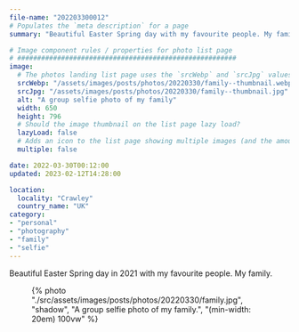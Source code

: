 ```yaml
---
file-name: "202203300012"
# Populates the `meta description` for a page
summary: "Beautiful Easter Spring day with my favourite people. My family."

# Image component rules / properties for photo list page
# #######################################################
image:
  # The photos landing list page uses the `srcWebp` and `srcJpg` values
  srcWebp: "/assets/images/posts/photos/20220330/family--thumbnail.webp"
  srcJpg: "/assets/images/posts/photos/20220330/family--thumbnail.jpg"
  alt: "A group selfie photo of my family"
  width: 650
  height: 796
  # Should the image thumbnail on the list page lazy load?
  lazyLoad: false
  # Adds an icon to the list page showing multiple images (and the amount) available to view on the post page
  multiple: false

date: 2022-03-30T00:12:00
updated: 2023-02-12T14:28:00

location:
  locality: "Crawley"
  country_name: "UK"
category:
- "personal"
- "photography"
- "family"
- "selfie"
---
```


Beautiful Easter Spring day in 2021 with my favourite people. My family.

<figure class="flow">
{% photo "./src/assets/images/posts/photos/20220330/family.jpg", "shadow", "A group selfie photo of my family.", "(min-width: 20em) 100vw" %}
</figure>
